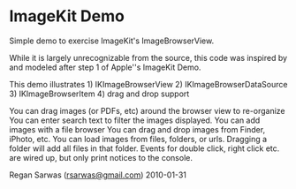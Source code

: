 ImageKit Demo
=============


Simple demo to exercise ImageKit's ImageBrowserView.

While it is largely unrecognizable from the source, this code was inspired by
and modeled after step 1 of Apple''s ImageKit Demo.

This demo illustrates
	1) IKImageBrowserView
	2) IKImageBrowserDataSource
	3) IKImageBrowserItem
	4) drag and drop support
	
You can drag images (or PDFs, etc) around the browser view to re-organize
You can enter search text to filter the images displayed.
You can add images with a file browser
You can drag and drop images from Finder, iPhoto, etc.
You can load images from files, folders, or urls. Dragging a folder will add all files in that folder.
Events for double click, right click etc. are wired up, but only print notices to the console.

Regan Sarwas (rsarwas@gmail.com)
2010-01-31
